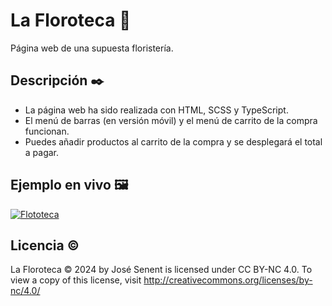 # La Floroteca 🪷
Página web de una supuesta floristería.

## Descripción ✒️
* La página web ha sido realizada con HTML, SCSS y TypeScript.
* El menú de barras (en versión móvil) y el menú de carrito de la compra funcionan.
* Puedes añadir productos al carrito de la compra y se desplegará el total a pagar.

## Ejemplo en vivo 🖼️

[![Flototeca](https://github.com/JoseSenent/la-floroteca/assets/96241175/2c8e8c71-c131-4200-8a7b-aa6f2e718029)](https://josesenent.github.io/la-floroteca/)

## Licencia ©️
La Floroteca © 2024 by José Senent is licensed under CC BY-NC 4.0. To view a copy of this license, visit http://creativecommons.org/licenses/by-nc/4.0/
